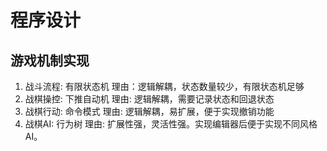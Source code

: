 # 程序设计

## 游戏机制实现
1. 战斗流程: 有限状态机 理由：逻辑解耦，状态数量较少，有限状态机足够
2. 战棋操控: 下推自动机 理由: 逻辑解耦，需要记录状态和回退状态
4. 战棋行动: 命令模式 理由: 逻辑解耦，易扩展，便于实现撤销功能
3. 战棋AI: 行为树 理由: 扩展性强，灵活性强。实现编辑器后便于实现不同风格AI。